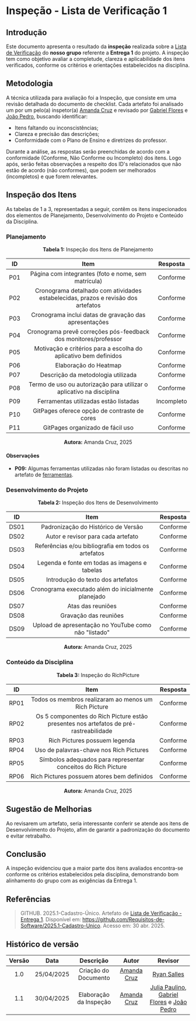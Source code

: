 # Inspeção - Lista de Verificação 1

## Introdução

Este documento apresenta o resultado da **inspeção** realizada sobre a [Lista de Verificação](../../verificacao/grupo/checklist_1.md) do **nosso grupo** referente a **Entrega 1** do projeto. A inspeção tem como objetivo avaliar a completude, clareza e aplicabilidade dos itens verificados, conforme os critérios e orientações estabelecidos na disciplina.

## Metodologia

A técnica utilizada para avaliação foi a Inspeção, que consiste em uma revisão detalhada do documento de checklist. Cada artefato foi analisado um por um pelo(a) inspetor(a) [Amanda Cruz](https://github.com/mandicrz) e revisado por [Gabriel Flores](https://github.com/Gabrielfcoelho) e [João Pedro](https://github.com/johnaopedro), buscando identificar:

- Itens faltando ou inconscistências;
- Clareza e precisão das descrições;
- Conformidade com o Plano de Ensino e diretrizes do professor.

Durante a análise, as respostas serão preenchidas de acordo com a conformidade (Conforme, Não Conforme ou Incompleto) dos itens. Logo após, serão feitas observações a respeito dos ID's relacionados que não estão de acordo (não conformes), que podem ser melhorados (incompletos) e que forem relevantes.

## Inspeção dos Itens

As tabelas de 1 a 3, representadas a seguir, contêm os itens inspecionados dos elementos de Planejamento, Desenvolvimento do Projeto e Conteúdo da Disciplina.

### Planejamento

<p align="center"><strong>Tabela 1:</strong> Inspeção dos Itens de Planejamento</p>

<center>

| **ID** |                                     **Item**                                      | **Resposta** |
| :----: | :-------------------------------------------------------------------------------: | :----------: |
|  P01   |                Página com integrantes (foto e nome, sem matrícula)                |   Conforme   |
|  P02   | Cronograma detalhado com atividades estabelecidas, prazos e revisão dos artefatos |   Conforme   |
|  P03   |               Cronograma inclui datas de gravação das apresentações               |   Conforme   |
|  P04   |          Cronograma prevê correções pós-feedback dos monitores/professor          |   Conforme   |
|  P05   |         Motivação e critérios para a escolha do aplicativo bem definidos          |   Conforme   |
|  P06   |                               Elaboração do Heatmap                               |   Conforme   |
|  P07   |                        Descrição da metodologia utilizada                         |   Conforme   |
|  P08   |       Termo de uso ou autorização para utilizar o aplicativo na disciplina        |   Conforme   |
|  P09   |                       Ferramentas utilizadas estão listadas                       |  Incompleto  |
|  P10   |                   GitPages oferece opção de contraste de cores                    |   Conforme   |
|  P11   |                         GitPages organizado de fácil uso                          |   Conforme   |

</center>

<p align="center"><strong>Autora:</strong> Amanda Cruz, 2025</p>

#### Observações

- **P09:** Algumas ferramentas utilizadas não foram listadas ou descritas no artefato de [ferramentas](../../planejamento/ferramentas.md).

### Desenvolvimento do Projeto

<p align="center"><strong>Tabela 2:</strong> Inspeção dos Itens de Desenvolvimento</p>

<center>

| **ID** |                       **Item**                       | **Resposta** |
| :----: | :--------------------------------------------------: | :----------: |
|  DS01  |         Padronização do Histórico de Versão          |   Conforme   |
|  DS02  |          Autor e revisor para cada artefato          |   Conforme   |
|  DS03  | Referências e/ou bibliografia em todos os artefatos  |   Conforme   |
|  DS04  |    Legenda e fonte em todas as imagens e tabelas     |   Conforme   |
|  DS05  |          Introdução do texto dos artefatos           |   Conforme   |
|  DS06  | Cronograma executado além do inicialmente planejado  |   Conforme   |
|  DS07  |                  Atas das reuniões                   |   Conforme   |
|  DS08  |                Gravação das reuniões                 |   Conforme   |
|  DS09  | Upload de apresentação no YouTube como não "listado" |   Conforme   |

</center>

<p align="center"><strong>Autora:</strong> Amanda Cruz, 2025</p>


### Conteúdo da Disciplina

<p align="center"><strong>Tabela 3:</strong> Inspeção do RichPicture</p>

<center>

| **ID** |                                       **Item**                                        | **Resposta** |
| :----: | :-----------------------------------------------------------------------------------: | :----------: |
|  RP01  |                 Todos os membros realizaram ao menos um Rich Picture                  |   Conforme   |
|  RP02  | Os 5 componentes do Rich Picture estão presentes nos artefatos de pré-rastreabilidade |   Conforme   |
|  RP03  |                             Rich Pictures possuem legenda                             |   Conforme   |
|  RP04  |                        Uso de palavras-chave nos Rich Pictures                        |   Conforme   |
|  RP05  |             Símbolos adequados para representar conceitos do Rich Picture             |   Conforme   |
|  RP06  |                      Rich Pictures possuem atores bem definidos                       |   Conforme   |

</center>

<p align="center"><strong>Autora:</strong> Amanda Cruz, 2025</p>

## Sugestão de Melhorias

Ao revisarem um artefato, seria interessante conferir se atende aos itens de Desenvolvimento do Projeto, afim de garantir a padronização do documento e evitar retrabalho.

## Conclusão

A inspeção evidenciou que a maior parte dos itens avaliados encontra-se conforme os critérios estabelecidos pela disciplina, demonstrando bom alinhamento do grupo com as exigências da Entrega 1.

## Referências

> GITHUB. 2025.1-Cadastro-Único. Artefato de [Lista de Verificação - Entrega 1](../../verificacao/grupo/checklist_1.md). Disponível em: <https://github.com/Requisitos-de-Software/2025.1-Cadastro-Unico>. Acesso em: 30 abr. 2025. 

## Histórico de versão

| Versão |    Data    |      Descrição       |                   Autor                    |                   Revisor                   |
| :----: | :--------: | :------------------: | :----------------------------------------: | :-----------------------------------------: |
|  1.0   | 25/04/2025 | Criação do Documento | [Amanda Cruz](https://github.com/mandicrz) | [Ryan Salles](https://github.com/RA-Salles) |
|  1.1   | 30/04/2025 | Elaboração da Inspeção | [Amanda Cruz](https://github.com/mandicrz) | [Julia Paulino](https://github.com/RA-Salles), [Gabriel Flores](https://github.com/Gabrielfcoelho) e [João Pedro](https://github.com/johnaopedro) |